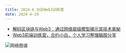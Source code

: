 ```yaml
---
title: 2024-6 社区Web3训练营
date: 2024-6-29
---
```


- [解码区块链与Web3：通过网络层级模型揭示其技术奥秘](https://github.com/openbuildxyz/Web3-Frontend-Bootcamp/discussions/1065)
- [Web3前端训练营，合约小白，个人学习整理脑图分享](https://github.com/openbuildxyz/Web3-Frontend-Bootcamp/discussions/1023)
  
![网络图谱](/Web3训练营学习笔记.png)
